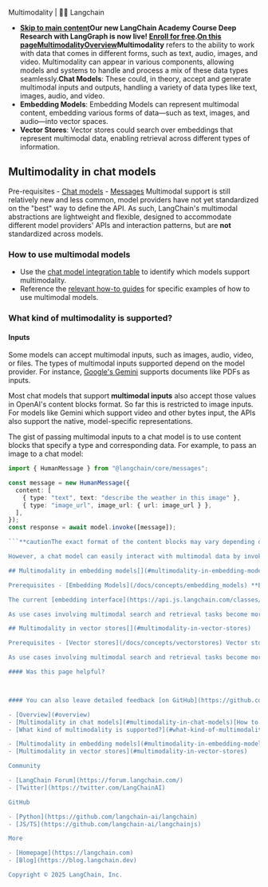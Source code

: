 Multimodality | 🦜️🔗 Langchain
- **[Skip to main content](#__docusaurus_skipToContent_fallback)Our new LangChain Academy Course Deep Research with LangGraph is now live! [Enroll for free](https://academy.langchain.com/courses/deep-research-with-langgraph/?utm_medium=internal&utm_source=docs&utm_campaign=q3-2025_deep-research-course_co).[On this pageMultimodalityOverview​](#overview)Multimodality** refers to the ability to work with data that comes in different forms, such as text, audio, images, and video. Multimodality can appear in various components, allowing models and systems to handle and process a mix of these data types seamlessly.**Chat Models**: These could, in theory, accept and generate multimodal inputs and outputs, handling a variety of data types like text, images, audio, and video.
- **Embedding Models**: Embedding Models can represent multimodal content, embedding various forms of data—such as text, images, and audio—into vector spaces.
- **Vector Stores**: Vector stores could search over embeddings that represent multimodal data, enabling retrieval across different types of information.

## Multimodality in chat models[​](#multimodality-in-chat-models)

Pre-requisites - [Chat models](/docs/concepts/chat_models) - [Messages](/docs/concepts/messages) Multimodal support is still relatively new and less common, model providers have not yet standardized on the "best" way to define the API. As such, LangChain&#x27;s multimodal abstractions are lightweight and flexible, designed to accommodate different model providers&#x27; APIs and interaction patterns, but are **not** standardized across models.

### How to use multimodal models[​](#how-to-use-multimodal-models)

- Use the [chat model integration table](/docs/integrations/chat/) to identify which models support multimodality.
- Reference the [relevant how-to guides](/docs/how_to/#multimodal) for specific examples of how to use multimodal models.

### What kind of multimodality is supported?[​](#what-kind-of-multimodality-is-supported)

#### Inputs[​](#inputs)

Some models can accept multimodal inputs, such as images, audio, video, or files. The types of multimodal inputs supported depend on the model provider. For instance, [Google&#x27;s Gemini](/docs/integrations/chat/google_generativeai/) supports documents like PDFs as inputs.

Most chat models that support **multimodal inputs** also accept those values in OpenAI&#x27;s content blocks format. So far this is restricted to image inputs. For models like Gemini which support video and other bytes input, the APIs also support the native, model-specific representations.

The gist of passing multimodal inputs to a chat model is to use content blocks that specify a type and corresponding data. For example, to pass an image to a chat model:

```typescript
import { HumanMessage } from "@langchain/core/messages";

const message = new HumanMessage({
  content: [
    { type: "text", text: "describe the weather in this image" },
    { type: "image_url", image_url: { url: image_url } },
  ],
});
const response = await model.invoke([message]);

```**cautionThe exact format of the content blocks may vary depending on the model provider. Please refer to the chat model&#x27;s integration documentation for the correct format. Find the integration in the [chat model integration table](/docs/integrations/chat/).Outputs[​](#outputs)Virtually no popular chat models support multimodal outputs at the time of writing (October 2024).The only exception is OpenAI&#x27;s chat model ([gpt-4o-audio-preview](/docs/integrations/chat/openai/)), which can generate audio outputs.Multimodal outputs will appear as part of the [AIMessage](/docs/concepts/messages/#aimessage) response object.Please see the [ChatOpenAI](/docs/integrations/chat/openai/) for more information on how to use multimodal outputs.Tools[​](#tools)Currently, no chat model is designed to work directly** with multimodal data in a [tool call request](/docs/concepts/tool_calling) or [ToolMessage](/docs/concepts/tool_calling) result.

However, a chat model can easily interact with multimodal data by invoking tools with references (e.g., a URL) to the multimodal data, rather than the data itself. For example, any model capable of [tool calling](/docs/concepts/tool_calling) can be equipped with tools to download and process images, audio, or video.

## Multimodality in embedding models[​](#multimodality-in-embedding-models)

Prerequisites - [Embedding Models](/docs/concepts/embedding_models) **Embeddings** are vector representations of data used for tasks like similarity search and retrieval.

The current [embedding interface](https://api.js.langchain.com/classes/_langchain_core.embeddings.Embeddings.html) used in LangChain is optimized entirely for text-based data, and will **not** work with multimodal data.

As use cases involving multimodal search and retrieval tasks become more common, we expect to expand the embedding interface to accommodate other data types like images, audio, and video.

## Multimodality in vector stores[​](#multimodality-in-vector-stores)

Prerequisites - [Vector stores](/docs/concepts/vectorstores) Vector stores are databases for storing and retrieving embeddings, which are typically used in search and retrieval tasks. Similar to embeddings, vector stores are currently optimized for text-based data.

As use cases involving multimodal search and retrieval tasks become more common, we expect to expand the vector store interface to accommodate other data types like images, audio, and video.

#### Was this page helpful?



#### You can also leave detailed feedback [on GitHub](https://github.com/langchain-ai/langchainjs/issues/new?assignees=&labels=03+-+Documentation&projects=&template=documentation.yml&title=DOC%3A+%3CPlease+write+a+comprehensive+title+after+the+%27DOC%3A+%27+prefix%3E).

- [Overview](#overview)
- [Multimodality in chat models](#multimodality-in-chat-models)[How to use multimodal models](#how-to-use-multimodal-models)
- [What kind of multimodality is supported?](#what-kind-of-multimodality-is-supported)

- [Multimodality in embedding models](#multimodality-in-embedding-models)
- [Multimodality in vector stores](#multimodality-in-vector-stores)

Community

- [LangChain Forum](https://forum.langchain.com/)
- [Twitter](https://twitter.com/LangChainAI)

GitHub

- [Python](https://github.com/langchain-ai/langchain)
- [JS/TS](https://github.com/langchain-ai/langchainjs)

More

- [Homepage](https://langchain.com)
- [Blog](https://blog.langchain.dev)

Copyright © 2025 LangChain, Inc.